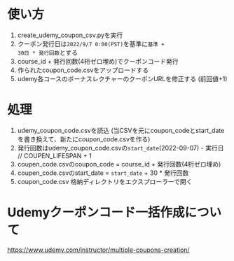 # 使い方

1. create_udemy_coupon_csv.pyを実行
2. クーポン発行日は<code>2022/9/7 0:00(PST)</code>を基準に<code>基準 + 30日 * 発行回数</code>とする
4. course_id + 発行回数(4桁ゼロ埋め)でクーポンコード発行
5. 作られたcoupon_code.csvをアップロードする
6. udemy各コースのボーナスレクチャーのクーポンURLを修正する (前回値+1)



# 処理

1. udemy_coupon_code.csvを読込
   (当CSVを元にcoupon_codeとstart_dateを書き換えて、新たにcoupon_code.csvを作る)
2. 発行回数はudemy_coupon_code.csvの<code>start_date</code>(2022-09-07) - 実行日 // COUPEN_LIFESPAN + 1
3. coupen_code.csvのcoupon_code = course_id + 発行回数(4桁ゼロ埋め)
4. coupen_code.csvのstart_date = <code>start_date</code> + 30 * 発行回数
5. coupon_code.csv 格納ディレクトリをエクスプローラーで開く

# Udemyクーポンコード一括作成について
https://www.udemy.com/instructor/multiple-coupons-creation/
